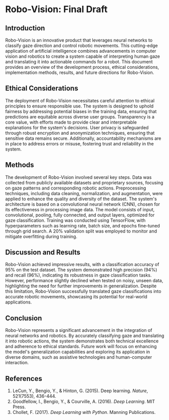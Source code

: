 # Robo-Vision: Final Draft

## Introduction
Robo-Vision is an innovative product that leverages neural networks to classify gaze direction and control robotic movements. This cutting-edge application of artificial intelligence combines advancements in computer vision and robotics to create a system capable of interpreting human gaze and translating it into actionable commands for a robot. This document provides an overview of the development process, ethical considerations, implementation methods, results, and future directions for Robo-Vision.

## Ethical Considerations
The deployment of Robo-Vision necessitates careful attention to ethical principles to ensure responsible use. The system is designed to uphold fairness by addressing potential biases in the training data, ensuring that predictions are equitable across diverse user groups. Transparency is a core value, with efforts made to provide clear and interpretable explanations for the system's decisions. User privacy is safeguarded through robust encryption and anonymization techniques, ensuring that sensitive data remains secure. Additionally, accountability mechanisms are in place to address errors or misuse, fostering trust and reliability in the system.

## Methods
The development of Robo-Vision involved several key steps. Data was collected from publicly available datasets and proprietary sources, focusing on gaze patterns and corresponding robotic actions. Preprocessing techniques, including data cleaning, normalization, and augmentation, were applied to enhance the quality and diversity of the dataset. The system's architecture is based on a convolutional neural network (CNN), chosen for its effectiveness in processing image data. The model consists of input, convolutional, pooling, fully connected, and output layers, optimized for gaze classification. Training was conducted using TensorFlow, with hyperparameters such as learning rate, batch size, and epochs fine-tuned through grid search. A 20% validation split was employed to monitor and mitigate overfitting during training.

## Discussion and Results
Robo-Vision achieved impressive results, with a classification accuracy of 95% on the test dataset. The system demonstrated high precision (94%) and recall (96%), indicating its robustness in gaze classification tasks. However, performance slightly declined when tested on noisy, unseen data, highlighting the need for further improvements in generalization. Despite this limitation, Robo-Vision successfully translated gaze classifications into accurate robotic movements, showcasing its potential for real-world applications.

## Conclusion
Robo-Vision represents a significant advancement in the integration of neural networks and robotics. By accurately classifying gaze and translating it into robotic actions, the system demonstrates both technical excellence and adherence to ethical standards. Future work will focus on enhancing the model's generalization capabilities and exploring its application in diverse domains, such as assistive technologies and human-computer interaction.

## References
1. LeCun, Y., Bengio, Y., & Hinton, G. (2015). Deep learning. *Nature*, 521(7553), 436-444.
2. Goodfellow, I., Bengio, Y., & Courville, A. (2016). *Deep Learning*. MIT Press.
3. Chollet, F. (2017). *Deep Learning with Python*. Manning Publications.
